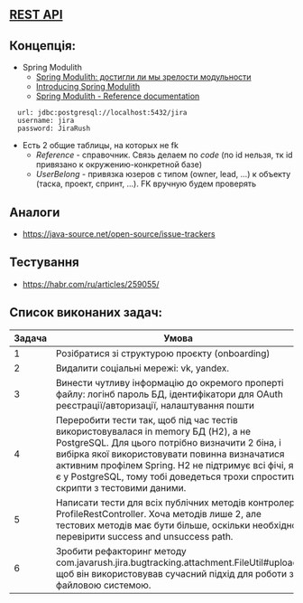 ## [REST API](http://localhost:8080/doc)

## Концепція:

- Spring Modulith
    - [Spring Modulith: достигли ли мы зрелости модульности](https://habr.com/ru/post/701984/)
    - [Introducing Spring Modulith](https://spring.io/blog/2022/10/21/introducing-spring-modulith)
    - [Spring Modulith - Reference documentation](https://docs.spring.io/spring-modulith/docs/current-SNAPSHOT/reference/html/)

```
  url: jdbc:postgresql://localhost:5432/jira
  username: jira
  password: JiraRush
```

- Есть 2 общие таблицы, на которых не fk
    - _Reference_ - справочник. Связь делаем по _code_ (по id нельзя, тк id привязано к окружению-конкретной базе)
    - _UserBelong_ - привязка юзеров с типом (owner, lead, ...) к объекту (таска, проект, спринт, ...). FK вручную будем
      проверять

## Аналоги

- https://java-source.net/open-source/issue-trackers

## Тестування

- https://habr.com/ru/articles/259055/

## Список виконаних задач:
| Задача      | Умова                                             | Статус      |
|-------------|---------------------------------------------------|-------------|
| 1           | Розібратися зі структурою проєкту (onboarding)    | :white_check_mark:     |
| 2          | Видалити соціальні мережі: vk, yandex.      | :white_check_mark:      |
| 3     | Винести чутливу інформацію до окремого проперті файлу: логінб пароль БД, ідентифікатори для OAuth реєстрації/авторизації, налаштування пошти| :white_check_mark:           |
| 4     | Переробити тести так, щоб під час тестів використовувалася in memory БД (H2), а не PostgreSQL. Для цього потрібно визначити 2 біна, і вибірка якої використовувати повинна визначатися активним профілем Spring. H2 не підтримує всі фічі, які є у PostgreSQL, тому тобі доведеться трохи спростити скрипти з тестовими даними. | Інше 3      |
| 5     | Написати тести для всіх публічних методів контролера ProfileRestController. Хоча методів лише 2, але тестових методів має бути більше, оскільки необхідно перевірити success and unsuccess path.| Інше 3      |
| 6     | Зробити рефакторинг методу com.javarush.jira.bugtracking.attachment.FileUtil#upload, щоб він використовував сучасний підхід для роботи з файловою системою.| :white_check_mark:          |
